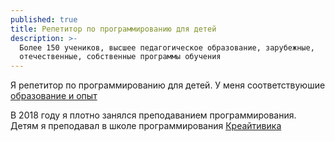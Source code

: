 ```yaml
---
published: true
title: Репетитор по программированию для детей
description: >-
  Более 150 учеников, высшее педагогическое образование, зарубежные,
  отечественные, собственные программы обучения
---
```

Я репетитор по программированию для детей. У меня соответствуюшие [образование и опыт](https://vrom1990.ru/about/)

В 2018 году я плотно занялся преподаванием программирования. Детям я преподавал в школе программирования [Креайтивика](https://creitivika.ru/)